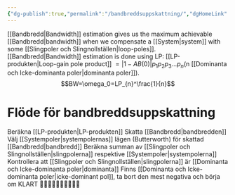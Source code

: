 ```yaml
---
{"dg-publish":true,"permalink":"/bandbreddsuppskattning/","dgHomeLink":true,"dgPassFrontmatter":false}
---
```


[[Bandbredd|Bandwidth]] estimation gives us the maximum achievable [[Bandbredd|bandwidth]] when we compensate a [[System|system]] with some [[Slingpoler och Slingnollställen|loop-poles]]. [[Bandbredd|Bandwidth]] estimation is done using LP: [[LP-produkten|Loop-gain pole product]] $= | 1-AB(0) |p_1p_2p_3…p_n$(n [[Dominanta och Icke-dominanta poler|dominanta poler]]).
$$BW=\omega_0=LP_{n}^\frac{1}{n}$$

# Flöde för bandbreddsuppskattning
Beräkna [[LP-produkten|LP-produkten]]
Skatta [[Bandbredd|bandbredden]]
Välj [[Systempoler|systempolernas]] lägen (Butterworth) för skattad [[Bandbredd|bandbredd]]
Beräkna summan av [[Slingpoler och Slingnollställen|slingpolerna]] respektive [[Systempoler|systempolerna]]
Kontrollera att [[Slingpoler och Slingnollställen|slingpolerna]] är [[Dominanta och Icke-dominanta poler|dominanta]] 
Finns [[Dominanta och Icke-dominanta poler|icke-dominant pol]], ta bort den mest negativa och börja om
KLART 🤪🤪🤪🤪🤪🤪🤪🤪🤪🤪